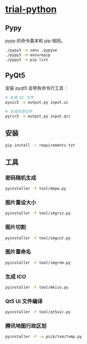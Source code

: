 # [trial-python](https://github.com/chaosannals/trial-python)

## Pypy

pypy 的命令基本和 pip 相同。

```bash
./pypy3 -m venv .pypyve
./pypy3 -m ensurepip
./pypy3 -m pip list
```

## PyQt5

安装 pyqt5 会带有命令行工具：

```bash
# 生成 UI 文件
pyuic5 -o output.py input.ui

# 生成资源文件
pyrcc5 -o output.py input.qrc
```

## 安装

```bash
pip install -r requirements.txt
```

## 工具

### 密码随机生成

```sh
pyinstaller -F tool/mkpw.py
```

### 图片重设大小

```sh
pyinstaller -F tool/imgrsz.py
```

### 图片切割

```sh
pyinstaller -F tool/imgcut.py
```

### 图片重命名

```sh
pyinstaller -F tool/imgrnm.py
```

### 生成 ICO

```sh
pyinstaller -F tool/mkico.py
```

### Qt5 Ui 文件编译

```sh
pyinstaller -F tool/qt5uic.py
```

### 腾讯地图行政区划

```sh
pyinstaller -F -w pick/txm/txmp.py
```
